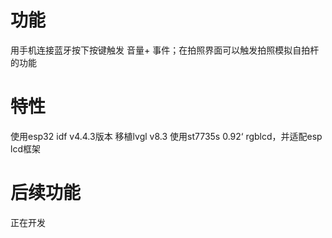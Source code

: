 # 功能
用手机连接蓝牙按下按键触发 音量+ 事件；在拍照界面可以触发拍照模拟自拍杆的功能

# 特性
使用esp32 idf v4.4.3版本
移植lvgl v8.3
使用st7735s 0.92‘ rgblcd，并适配esp lcd框架

# 后续功能
正在开发